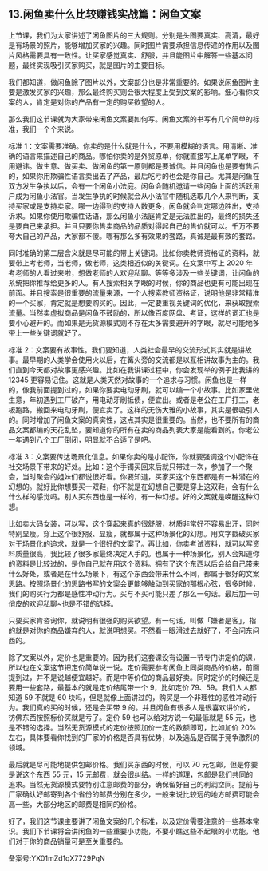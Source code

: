 ## 13.闲鱼卖什么比较赚钱实战篇：闲鱼文案
上节课，我们为大家讲述了闲鱼图片的三大规则。分别是头图要真实、高清，最好是有场景的照片，能够增加买家的兴趣。同时图片需要承担信息传递的作用以及图片风格需要具有一致性。让买家感觉真实、舒服，并且能图片中解答一些基本问题，最终实现吸引买家购买，就是图片的主要目标。


我们都知道，做闲鱼除了图片以外，文案部分也是非常重要的。如果说闲鱼图片主要是激发买家的兴趣，那么最终购买则会很大程度上受到文案的影响。细心看你文案的人，肯定是对你的产品有一定的购买欲望的人。


那么我们这节课就为大家带来闲鱼文案要如何写。闲鱼文案的书写有几个简单的标准，我们一个个来说。 


标准 1：文案需要准确。你卖的是什么就是什么，不要用模糊的语言。用清晰、准确的语言来描述自己的商品。哪怕你卖的是外贸原单，你就直接写上尾单字眼，不用避讳。做生意、做买卖、做闲鱼的第一原则都是要诚信。并且闲鱼也是要有售后的，如果你用欺骗性语言卖出去了产品，最后吃亏的也会是你自己。尤其是闲鱼在双方发生争执以后，会有一个闲鱼小法庭。闲鱼会随机邀请一些闲鱼上面的活跃用户成为闲鱼小法官。当发生争执的时候就会从小法官中随机选取几个人来判断，支持买家或是支持卖家。哪一边得到的支持人数更多，闲鱼就会判定哪边胜出，支持诉求。如果你使用欺骗性话语，那么闲鱼小法庭肯定是无法胜出的，最终的损失还是要自己来承担。并且只要你售卖商品的品质对得起自己的售价就可以。千万不要夸大自己的产品，大家都不傻。哪有那么多有效果的套路，真诚是最有效的套路。


同时准确的第二层含义就是尽可能的带上关键词。比如你卖教师资格证的资料，就要带上考老师，当老师，做老师，这类相近似的关键词。在文案中写上 2020 年考老师的人看过来啦，想做老师的人欢迎私聊。等等多涉及一些关键词，让闲鱼的系统把你推荐给更多的人。有人搜索相关字眼的时候，你的商品也更有可能出现在前面。并且搜索是很重要的流量来源，一个人搜索教师资格证，说明他是非常精准的一个买家，肯定就是想要购买的。因此，一定要重视关键词的优化，来获取搜索流量。当然卖虚拟商品是闲鱼不鼓励的，所以像百度网盘、考证，这样的词汇也是要小心避开的。而如果是无货源模式则不存在太多需要避开的字眼，就尽可能地多带上一些关键词就好了。


标准 2：文案要有故事性。我们要知道，人类社会最早的交流形式其实就是讲故事。最早期的人类学会使用火以后，在篝火旁的交流都是以互相讲故事为主的。我们直到今天都对故事更感兴趣。比如在我讲课过程中，你会发现举的例子比我讲的 12345 更容易记住。这就是人类天然对故事的一个追求与习惯。闲鱼也是一样的，像我前面提到过的，如果你要卖电动牙刷，就可以编一个小故事。比如家里做生意，年初遇到工厂破产，用电动牙刷抵债，便宜出。或者是老公在工厂打工，老板跑路，搬回来电动牙刷，便宜卖了。这样的无伤大雅的小故事，其实是很吸引人的。同时增加了闲鱼文案的真实性，这点其实是很重要的。当然，也不要所有的商品文案都编的天花乱坠，要知道你的所有在卖的商品列表大家是能看到的。你老公一年遇到八个工厂倒闭，明显就不合适了是吧。 


标准 3：文案要传达场景化信息。如果你卖的是小配饰，你就要强调这个小配饰在社交场景下带来的好处。比如：这个手镯买回来后就只带过一次，参加了一个聚会，当时聚会的姐妹们都说很好看。你要知道，买家买这个东西都是有一种潜在的幻想的。就好比你想要买一双鞋，你不就是在幻想自己要是穿上这双鞋，会有什么什么样的感觉吗。别人买东西也是一样的，有一种幻想。好的文案就是唤醒这种幻想。


比如卖大码女装，可以写，这个穿起来真的很舒服，材质非常好不容易出汗，同时特别显瘦。穿上这个很舒服、显瘦，就都属于这种场景化的幻想。用文字戳破买家对于场景化的追求，就是一个很好的文案了。再比如，你卖考试资料，就可以写资料质量很高，我比较了很多家最终决定入手的。也属于一种场景化，别人会知道你的资料是比较过的，是你自己就在用这个资料。拥有了这个东西以后会给自己带来什么好处，或者是在什么场景下，有这个东西会带来什么不同，都属于很好的文案思路。按照场景化的思路书写的文案会更能够触动到买家的那根心弦，很多时候，我们的购买行为都是感性冲动行为。买与不买可能只差了那么一句话。最后加一句俏皮的欢迎私聊~也是不错的选择。


只要买家肯咨询你，就说明有很强的购买欲望。有一句话，叫做「嫌者是客」，指的就是对你的商品嫌弃的人，就说明想买。不然看一眼滑过去就好了，不会问东问西的。 


除了文案以外，定价也是重要的。因为我们这套课没有设置一节专门讲定价的课，所以也在文案这节把定价简单说一说。定价需要参考闲鱼上同类商品的价格，前面提到过，并不是说越便宜越好。而是中等价位的商品最好卖。同时定价的时候还是要用一些套路，最基本的就是定价结尾带一个 9，比如定价 79、59。我们人人都知道 59 不就是 60 块吗，但是就像上面讲过的，购买是一个非理性的感性冲动行为。我们真的买的时候，还是会买带 9 的。并且闲鱼有很多人是很喜欢讲价的，彷佛东西按照标价买就是亏了。定价 59 也可以给对方说一句最低就是 55 元，也是不错的选择。当然无货源模式的定价按照加价一定的数额即可，比如加价 20% 左右，具体要看你找到的厂家的价格是否具有优势，以及选品是否属于竞争激烈的领域。 


最后就是尽可能地提供包邮价格。我们买东西的时候，可以 70 元包邮，但是你要是说这个东西 55 元，15 元邮费，就会很纠结。一样的道理，包邮是我们共同的追求。当然无货源模式要特别注意邮费的部分，确保留好自己的利润空间。提前与厂家确认好邮寄到各个省份的邮费分别在多少，一般来说比较远的地方邮费可能会高一些，大部分地区的邮费是相同的价格。


好了，我们这节课主要讲了闲鱼文案的几个标准，以及定价需要注意的一些基本常识。我们下节课将会讲闲鱼的一些重要小功能，不要小瞧这些不起眼的小功能，他们对于你的商品销量可是至关重要的。


备案号:YX01mZd1qX7729PqN

